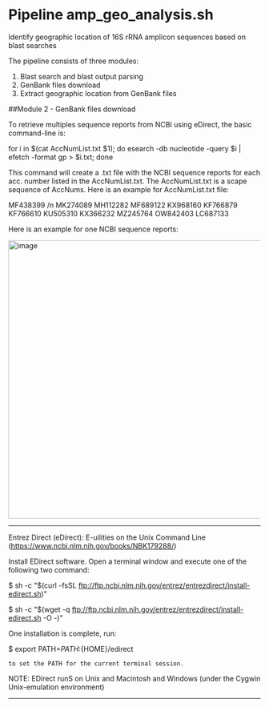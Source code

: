 # Pipeline amp_geo_analysis.sh
Identify geographic location of 16S rRNA amplicon sequences based on blast searches

The pipeline consists of three modules:
1. Blast search and blast output parsing
2. GenBank files download 
3. Extract geographic location from GenBank files



##Module 2 - GenBank files download 

To retrieve multiples sequence reports from NCBI using eDirect, the basic command-line is:

  for i in $(cat AccNumList.txt $1);  do  esearch -db nucleotide -query $i |
  efetch -format gp > $i.txt; done

This command will create a .txt file with the NCBI sequence reports for each acc. number listed in the AccNumList.txt.
The AccNumList.txt is a scape sequence of AccNums. Here is an example for AccNumList.txt file:

MF438399 /n
MK274089
MH112282
MF689122
KX968160
KF766879
KF766610
KU505310
KX366232
MZ245764
OW842403
LC687133


Here is an example for one NCBI sequence reports:


<img width="556" alt="image" src="https://user-images.githubusercontent.com/65190576/212146230-7724fb38-108a-4a2a-8bf2-0aaa4238cf4c.png">

____________________________________________________________________________________________________________________

Entrez Direct (eDirect): E-uilities on the Unix Command Line (https://www.ncbi.nlm.nih.gov/books/NBK179288/)

Install EDirect software.
  Open a terminal window and execute one of the following two command:
  
  $ sh -c "$(curl -fsSL ftp://ftp.ncbi.nlm.nih.gov/entrez/entrezdirect/install-edirect.sh)"

  $ sh -c "$(wget -q ftp://ftp.ncbi.nlm.nih.gov/entrez/entrezdirect/install-edirect.sh -O -)"

  One installation is complete, run:

  $ export PATH=${PATH}:${HOME}/edirect
    
    to set the PATH for the current terminal session.

NOTE: EDirect runS on Unix and Macintosh and Windows (under the Cygwin Unix-emulation environment) 
____________________________________________________________________________________________________________________


